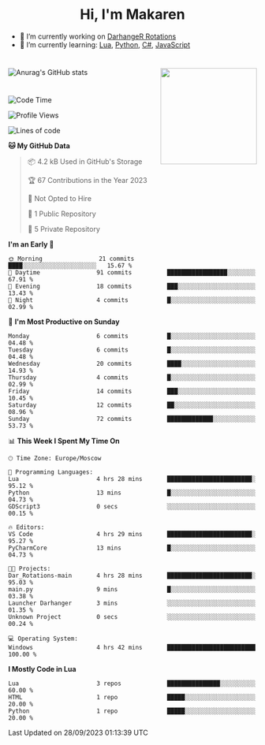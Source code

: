 <div id="header" align="center">
 <h1>Hi, I'm Makaren</h1>
</div>

- 🔭 I’m currently working on <a href="https://darhanger.github.io/rotations/">DarhangeR Rotations</a>
- 🌱 I’m currently learning: <a href="https://www.lua.org">Lua</a>, <a href="https://www.python.org">Python</a>, <a href="https://dotnet.microsoft.com/en-us/languages/csharp">C#</a>, <a href="https://www.ecma-international.org/publications-and-standards/standards/ecma-262/">JavaScript</a>
<!--
- 👯 I’m looking to collaborate on ...
- 🤔 I’m looking for help with ...
- 💬 Ask me about ...
- 📫 How to reach me: ...
- 😄 Pronouns: ...
- ⚡ Fun fact: ...
-->
#
![Anurag's GitHub stats](https://github-readme-stats.vercel.app/api?username=MakarenD&text_color=fff&icon_color=435cd9&show_icons=true&theme=dark&bg_color=00000000)<img align="right" src="https://media3.giphy.com/media/LaVp0AyqR5bGsC5Cbm/giphy.gif?cid=ecf05e4702j5mjw4h8mwt6p3xur6xnlpw7ymefs00ez9pcbs&ep=v1_gifs_search&rid=giphy.gif&ct=g" width="195"/> 

#
<!--START_SECTION:waka-->
![Code Time](http://img.shields.io/badge/Code%20Time-4%20hrs%2030%20mins-blue)

![Profile Views](http://img.shields.io/badge/Profile%20Views-60-blue)

![Lines of code](https://img.shields.io/badge/From%20Hello%20World%20I%27ve%20Written-117.2%20thousand%20lines%20of%20code-blue)

**🐱 My GitHub Data** 

> 📦 4.2 kB Used in GitHub's Storage 
 > 
> 🏆 67 Contributions in the Year 2023
 > 
> 🚫 Not Opted to Hire
 > 
> 📜 1 Public Repository 
 > 
> 🔑 5 Private Repository 
 > 
**I'm an Early 🐤** 

```text
🌞 Morning                21 commits          ████░░░░░░░░░░░░░░░░░░░░░   15.67 % 
🌆 Daytime                91 commits          █████████████████░░░░░░░░   67.91 % 
🌃 Evening                18 commits          ███░░░░░░░░░░░░░░░░░░░░░░   13.43 % 
🌙 Night                  4 commits           █░░░░░░░░░░░░░░░░░░░░░░░░   02.99 % 
```
📅 **I'm Most Productive on Sunday** 

```text
Monday                   6 commits           █░░░░░░░░░░░░░░░░░░░░░░░░   04.48 % 
Tuesday                  6 commits           █░░░░░░░░░░░░░░░░░░░░░░░░   04.48 % 
Wednesday                20 commits          ████░░░░░░░░░░░░░░░░░░░░░   14.93 % 
Thursday                 4 commits           █░░░░░░░░░░░░░░░░░░░░░░░░   02.99 % 
Friday                   14 commits          ███░░░░░░░░░░░░░░░░░░░░░░   10.45 % 
Saturday                 12 commits          ██░░░░░░░░░░░░░░░░░░░░░░░   08.96 % 
Sunday                   72 commits          █████████████░░░░░░░░░░░░   53.73 % 
```


📊 **This Week I Spent My Time On** 

```text
🕑︎ Time Zone: Europe/Moscow

💬 Programming Languages: 
Lua                      4 hrs 28 mins       ████████████████████████░   95.12 % 
Python                   13 mins             █░░░░░░░░░░░░░░░░░░░░░░░░   04.73 % 
GDScript3                0 secs              ░░░░░░░░░░░░░░░░░░░░░░░░░   00.15 % 

🔥 Editors: 
VS Code                  4 hrs 29 mins       ████████████████████████░   95.27 % 
PyCharmCore              13 mins             █░░░░░░░░░░░░░░░░░░░░░░░░   04.73 % 

🐱‍💻 Projects: 
Dar_Rotations-main       4 hrs 28 mins       ████████████████████████░   95.03 % 
main.py                  9 mins              █░░░░░░░░░░░░░░░░░░░░░░░░   03.38 % 
Launcher Darhanger       3 mins              ░░░░░░░░░░░░░░░░░░░░░░░░░   01.35 % 
Unknown Project          0 secs              ░░░░░░░░░░░░░░░░░░░░░░░░░   00.24 % 

💻 Operating System: 
Windows                  4 hrs 42 mins       █████████████████████████   100.00 % 
```

**I Mostly Code in Lua** 

```text
Lua                      3 repos             ███████████████░░░░░░░░░░   60.00 % 
HTML                     1 repo              █████░░░░░░░░░░░░░░░░░░░░   20.00 % 
Python                   1 repo              █████░░░░░░░░░░░░░░░░░░░░   20.00 % 
```




 Last Updated on 28/09/2023 01:13:39 UTC
<!--END_SECTION:waka-->
